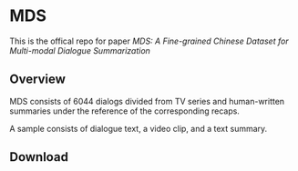 # MDS
This is the offical repo for paper *MDS: A Fine-grained Chinese Dataset for Multi-modal Dialogue Summarization*

## Overview

MDS consists of 6044 dialogs divided from TV series and human-written summaries under the reference of the corresponding recaps. 

A sample consists of dialogue text, a video clip, and a text summary.

## Download

